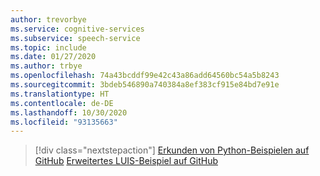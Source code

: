 ```yaml
---
author: trevorbye
ms.service: cognitive-services
ms.subservice: speech-service
ms.topic: include
ms.date: 01/27/2020
ms.author: trbye
ms.openlocfilehash: 74a43bcddf99e42c43a86add64560bc54a5b8243
ms.sourcegitcommit: 3bdeb546890a740384a8ef383cf915e84bd7e91e
ms.translationtype: HT
ms.contentlocale: de-DE
ms.lasthandoff: 10/30/2020
ms.locfileid: "93135663"
---
```

> [!div class="nextstepaction"]
> [Erkunden von Python-Beispielen auf GitHub](https://aka.ms/speech/github-python)
> [Erweitertes LUIS-Beispiel auf GitHub](https://github.com/Azure/pizza_luis_bot)
